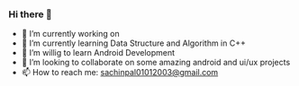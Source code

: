 ### Hi there 👋


- 🔭 I’m currently working on
- 🌱 I’m currently learning Data Structure and Algorithm in C++
- 🤔 I’m willig to learn Android Development
- 👯 I’m looking to collaborate on some amazing android and ui/ux projects
- 📫 How to reach me: sachinpal01012003@gmail.com
